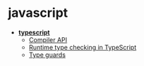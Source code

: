 <!-- this entire file is auto-generated -->

# javascript

<!-- optional markdown-notes-tree directory description starts here -->

<!-- optional markdown-notes-tree directory description ends here -->

- [**typescript**](typescript/README.md)
    - [Compiler API](typescript/Compiler-API.md)
    - [Runtime type checking in TypeScript](typescript/Runtime-type-checking.md)
    - [Type guards](typescript/Type-guards.md)
